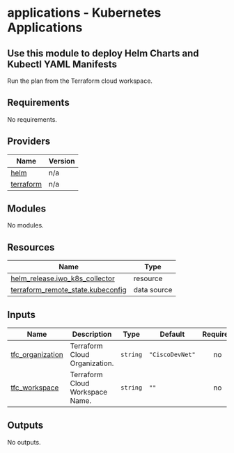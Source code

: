 # applications - Kubernetes Applications

## Use this module to deploy Helm Charts and Kubectl YAML Manifests

Run the plan from the Terraform cloud workspace.

<!-- BEGINNING OF PRE-COMMIT-TERRAFORM DOCS HOOK -->
## Requirements

No requirements.

## Providers

| Name | Version |
|------|---------|
| <a name="provider_helm"></a> [helm](#provider\_helm) | n/a |
| <a name="provider_terraform"></a> [terraform](#provider\_terraform) | n/a |

## Modules

No modules.

## Resources

| Name | Type |
|------|------|
| [helm_release.iwo_k8s_collector](https://registry.terraform.io/providers/hashicorp/helm/latest/docs/resources/release) | resource |
| [terraform_remote_state.kubeconfig](https://registry.terraform.io/providers/hashicorp/terraform/latest/docs/data-sources/remote_state) | data source |

## Inputs

| Name | Description | Type | Default | Required |
|------|-------------|------|---------|:--------:|
| <a name="input_tfc_organization"></a> [tfc\_organization](#input\_tfc\_organization) | Terraform Cloud Organization. | `string` | `"CiscoDevNet"` | no |
| <a name="input_tfc_workspace"></a> [tfc\_workspace](#input\_tfc\_workspace) | Terraform Cloud Workspace Name. | `string` | `""` | no |

## Outputs

No outputs.
<!-- END OF PRE-COMMIT-TERRAFORM DOCS HOOK -->
